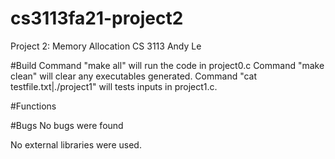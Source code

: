 # cs3113fa21-project2
Project 2: Memory Allocation CS 3113 Andy Le

#Build Command "make all" will run the code in project0.c Command "make clean" will clear any executables generated. Command "cat testfile.txt|./project1" will tests inputs in project1.c.

#Functions

#Bugs No bugs were found

No external libraries were used.
